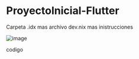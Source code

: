 # ProyectoInicial-Flutter
Carpeta .idx mas archivo dev.nix mas inistrucciones

![image](https://github.com/user-attachments/assets/aaabcc02-9696-49b1-aac8-539bd2b02d22)

codigo
